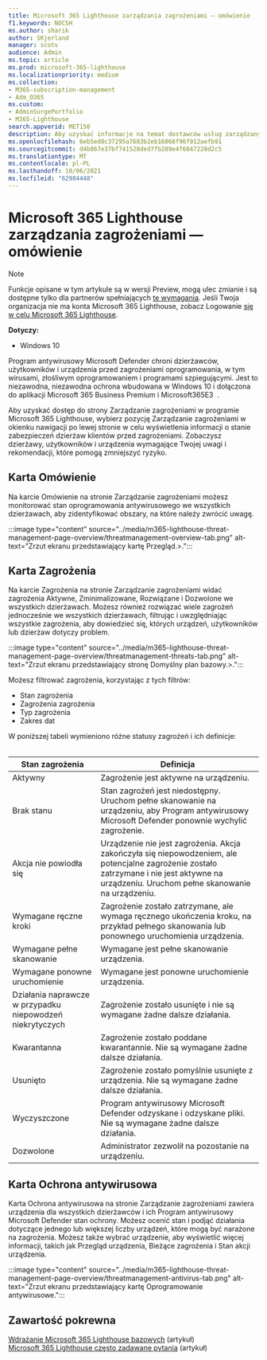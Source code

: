 ```yaml
---
title: Microsoft 365 Lighthouse zarządzania zagrożeniami — omówienie
f1.keywords: NOCSH
ms.author: sharik
author: SKjerland
manager: scotv
audience: Admin
ms.topic: article
ms.prod: microsoft-365-lighthouse
ms.localizationpriority: medium
ms.collection:
- M365-subscription-management
- Adm_O365
ms.custom:
- AdminSurgePortfolio
- M365-Lighthouse
search.appverid: MET150
description: Aby uzyskać informacje na temat dostawców usług zarządzanych (MSP) używających Microsoft 365 Lighthouse, dowiedz się więcej o stronie Zarządzanie zagrożeniami.
ms.openlocfilehash: 6eb5ed0c37295a7683b2eb16068f96f912aefb91
ms.sourcegitcommit: d4b867e37bf741528ded7fb289e4f6847228d2c5
ms.translationtype: MT
ms.contentlocale: pl-PL
ms.lasthandoff: 10/06/2021
ms.locfileid: "62984448"
---
```

# <a name="microsoft-365-lighthouse-threat-management-page-overview"></a>Microsoft 365 Lighthouse zarządzania zagrożeniami — omówienie 

> [!NOTE]
> Funkcje opisane w tym artykule są w wersji Preview, mogą ulec zmianie i są dostępne tylko dla partnerów spełniających [te wymagania](m365-lighthouse-requirements.md). Jeśli Twoja organizacja nie ma konta Microsoft 365 Lighthouse, zobacz Logowanie [się w celu Microsoft 365 Lighthouse](m365-lighthouse-sign-up.md).

**Dotyczy:**

- Windows 10

Program antywirusowy Microsoft Defender chroni dzierżawców, użytkowników i urządzenia przed zagrożeniami oprogramowania, w tym wirusami, złośliwym oprogramowaniem i programami szpiegującymi. Jest to niezawodna, niezawodna ochrona wbudowana w Windows 10 i dołączona do aplikacji Microsoft 365 Business Premium i Microsoft365E3&nbsp;&nbsp;.  
  
Aby uzyskać dostęp do strony Zarządzanie zagrożeniami w programie Microsoft 365 Lighthouse,  wybierz pozycję Zarządzanie zagrożeniami w okienku nawigacji po lewej stronie w celu wyświetlenia informacji o stanie zabezpieczeń dzierżaw klientów przed zagrożeniami. Zobaczysz dzierżawy, użytkowników i urządzenia wymagające Twojej uwagi i rekomendacji, które pomogą zmniejszyć ryzyko.  
  
## <a name="overview-tab"></a>Karta Omówienie  
  
Na karcie Omówienie na stronie Zarządzanie zagrożeniami możesz monitorować stan oprogramowania antywirusowego we wszystkich dzierżawach, aby zidentyfikować obszary, na które należy zwrócić uwagę.

:::image type="content" source="../media/m365-lighthouse-threat-management-page-overview/threatmanagement-overview-tab.png" alt-text="Zrzut ekranu przedstawiający kartę Przegląd.>.":::

## <a name="threats-tab"></a>Karta Zagrożenia

Na karcie Zagrożenia na stronie Zarządzanie zagrożeniami widać zagrożenia Aktywne, Zminimalizowane, Rozwiązane i Dozwolone we wszystkich dzierżawach. Możesz również rozwiązać wiele zagrożeń jednocześnie we wszystkich dzierżawach, filtrując i uwzględniając wszystkie zagrożenia, aby dowiedzieć się, których urządzeń, użytkowników lub dzierżaw dotyczy problem.

:::image type="content" source="../media/m365-lighthouse-threat-management-page-overview/threatmanagement-threats-tab.png" alt-text="Zrzut ekranu przedstawiający stronę Domyślny plan bazowy.>.":::
  
Możesz filtrować zagrożenia, korzystając z tych filtrów:

- Stan zagrożenia
- Zagrożenia zagrożenia
- Typ zagrożenia
- Zakres dat

W poniższej tabeli wymieniono różne statusy zagrożeń i ich definicje:<br><br>

| Stan zagrożenia | Definicja |
|--|--|
| Aktywny | Zagrożenie jest aktywne na urządzeniu. |
| Brak stanu | Stan zagrożeń jest niedostępny. Uruchom pełne skanowanie na urządzeniu, aby Program antywirusowy Microsoft Defender ponownie wychylić zagrożenie. |
| Akcja nie powiodła się | Urządzenie nie jest zagrożenia. Akcja zakończyła się niepowodzeniem, ale potencjalne zagrożenie zostało zatrzymane i nie jest aktywne na urządzeniu. Uruchom pełne skanowanie na urządzeniu. |
| Wymagane ręczne kroki | Zagrożenie zostało zatrzymane, ale wymaga ręcznego ukończenia kroku, na przykład pełnego skanowania lub ponownego uruchomienia urządzenia. |
| Wymagane pełne skanowanie | Wymagane jest pełne skanowanie urządzenia. |
| Wymagane ponowne uruchomienie | Wymagane jest ponowne uruchomienie urządzenia. |
| Działania naprawcze w przypadku niepowodzeń niekrytyczych | Zagrożenie zostało usunięte i nie są wymagane żadne dalsze działania. |
| Kwarantanna | Zagrożenie zostało poddane kwarantannie. Nie są wymagane żadne dalsze działania. |
| Usunięto | Zagrożenie zostało pomyślnie usunięte z urządzenia. Nie są wymagane żadne dalsze działania. |
| Wyczyszczone | Program antywirusowy Microsoft Defender odzyskane i odzyskane pliki. Nie są wymagane żadne dalsze działania. |
| Dozwolone | Administrator zezwolił na pozostanie na urządzeniu. | 

## <a name="antivirus-protection-tab"></a>Karta Ochrona antywirusowa

Karta Ochrona antywirusowa na stronie Zarządzanie zagrożeniami zawiera urządzenia dla wszystkich dzierżawców i ich Program antywirusowy Microsoft Defender stan ochrony. Możesz ocenić stan i podjąć działania dotyczące jednego lub większej liczby urządzeń, które mogą być narażone na zagrożenia. Możesz także wybrać urządzenie, aby wyświetlić więcej informacji, takich jak Przegląd urządzenia, Bieżące zagrożenia i Stan akcji urządzenia.

:::image type="content" source="../media/m365-lighthouse-threat-management-page-overview/threatmanagement-antivirus-tab.png" alt-text="Zrzut ekranu przedstawiający kartę Oprogramowanie antywirusowe.":::

## <a name="related-content"></a>Zawartość pokrewna

[Wdrażanie Microsoft 365 Lighthouse bazowych](m365-lighthouse-deploy-baselines.md) (artykuł)\
[Microsoft 365 Lighthouse często zadawane pytania](m365-lighthouse-faq.yml) (artykuł)
